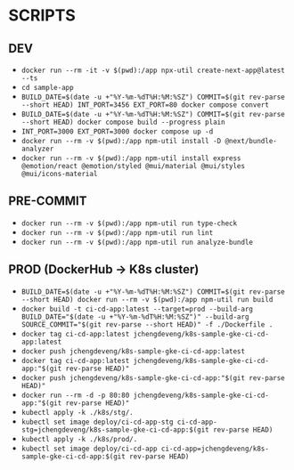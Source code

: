 # SCRIPTS

## DEV

- `docker run --rm -it -v $(pwd):/app npx-util create-next-app@latest --ts`
- `cd sample-app`
- `BUILD_DATE=$(date -u +"%Y-%m-%dT%H:%M:%SZ") COMMIT=$(git rev-parse --short HEAD) INT_PORT=3456 EXT_PORT=80 docker compose convert`
- `BUILD_DATE=$(date -u +"%Y-%m-%dT%H:%M:%SZ") COMMIT=$(git rev-parse --short HEAD) docker compose build --progress plain`
- `INT_PORT=3000 EXT_PORT=3000 docker compose up -d`
- `docker run --rm -v $(pwd):/app npm-util install -D @next/bundle-analyzer`
- `docker run --rm -v $(pwd):/app npm-util install express @emotion/react @emotion/styled @mui/material @mui/styles @mui/icons-material`

## PRE-COMMIT

- `docker run --rm -v $(pwd):/app npm-util run type-check`
- `docker run --rm -v $(pwd):/app npm-util run lint`
- `docker run --rm -v $(pwd):/app npm-util run analyze-bundle`

## PROD (DockerHub -> K8s cluster)

- `BUILD_DATE=$(date -u +"%Y-%m-%dT%H:%M:%SZ") COMMIT=$(git rev-parse --short HEAD) docker run --rm -v $(pwd):/app npm-util run build`
- `docker build -t ci-cd-app:latest --target=prod --build-arg BUILD_DATE="$(date -u +"%Y-%m-%dT%H:%M:%SZ")" --build-arg SOURCE_COMMIT="$(git rev-parse --short HEAD)" -f ./Dockerfile .`
- `docker tag ci-cd-app:latest jchengdeveng/k8s-sample-gke-ci-cd-app:latest`
- `docker push jchengdeveng/k8s-sample-gke-ci-cd-app:latest`
- `docker tag ci-cd-app:latest jchengdeveng/k8s-sample-gke-ci-cd-app:"$(git rev-parse HEAD)"`
- `docker push jchengdeveng/k8s-sample-gke-ci-cd-app:"$(git rev-parse HEAD)"`
- `docker run --rm -d -p 80:80 jchengdeveng/k8s-sample-gke-ci-cd-app:"$(git rev-parse HEAD)"`
- `kubectl apply -k ./k8s/stg/.`
- `kubectl set image deploy/ci-cd-app-stg ci-cd-app-stg=jchengdeveng/k8s-sample-gke-ci-cd-app:$(git rev-parse HEAD)`
- `kubectl apply -k ./k8s/prod/.`
- `kubectl set image deploy/ci-cd-app ci-cd-app=jchengdeveng/k8s-sample-gke-ci-cd-app:$(git rev-parse HEAD)`
